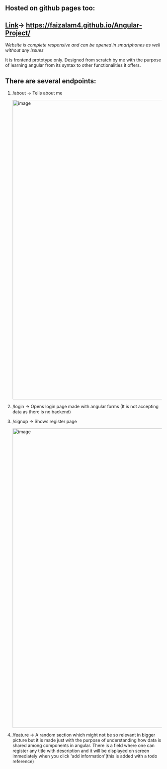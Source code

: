 ## Hosted on github pages too:

## [Link](https://faizalam4.github.io/Angular-Project/)-> https://faizalam4.github.io/Angular-Project/

*Website is complete responsive and can be opened in smartphones as well without any issues*


It is frontend prototype only. Designed from scratch by me with the purpose of learning angular 
from its syntax to other functionalities it offers. 


## There are several endpoints:

1. /about -> Tells about me
   
   <img width="960" alt="image" src="https://github.com/FaizAlam4/Angular-Project/assets/87482396/e9a8e0a2-600a-4b1d-9f93-7d90c3211c60">

  
2. /login -> Opens login page made with angular forms (It is not accepting data as there is no backend)
   
   
3. /signup -> Shows register page

   <img width="960" alt="image" src="https://github.com/FaizAlam4/Angular-Project/assets/87482396/1e68cfdc-23fa-4247-b3eb-9d3dfd90d939">


4. /feature ->  A random section which might not be so relevant in bigger picture but it is made just with
                the purpose of understanding how data is shared among components in angular.
                There is a field where one can register any title with description and it will be displayed
                on screen immediately when you click 'add information'(this is added with a todo reference)
